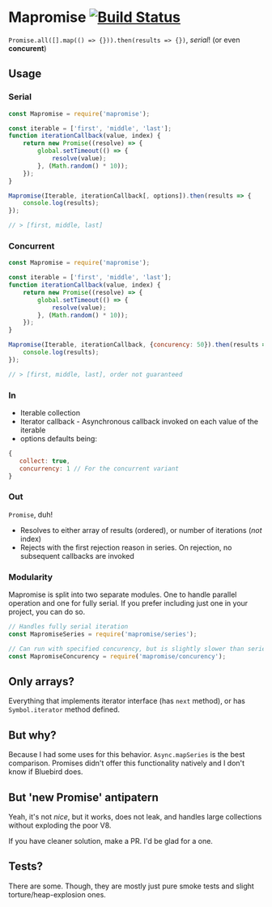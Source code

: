 # Mapromise [![Build Status](https://travis-ci.org/LynxyssCZ/mapromise.svg?branch=master)](https://travis-ci.org/LynxyssCZ/mapromise)
`Promise.all([].map(() => {})).then(results => {})`, *serial*! (or even __concurent__)


## Usage
### Serial
```javascript
const Mapromise = require('mapromise');

const iterable = ['first', 'middle', 'last'];
function iterationCallback(value, index) {
	return new Promise((resolve) => {
		global.setTimeout(() => {
			resolve(value);
		}, (Math.random() * 10));
	});
}

Mapromise(Iterable, iterationCallback[, options]).then(results => {
	console.log(results);
});

// > [first, middle, last]
```

### Concurrent
```javascript
const Mapromise = require('mapromise');

const iterable = ['first', 'middle', 'last'];
function iterationCallback(value, index) {
	return new Promise((resolve) => {
		global.setTimeout(() => {
			resolve(value);
		}, (Math.random() * 10));
	});
}

Mapromise(Iterable, iterationCallback, {concurency: 50}).then(results => {
	console.log(results);
});

// > [first, middle, last], order not guaranteed
```

### In
 - Iterable collection
 - Iterator callback - Asynchronous callback invoked on each value of the iterable
 - options
 defaults being:
 ```javascript
 {
	collect: true,
	concurrency: 1 // For the concurrent variant
 }
 ```

### Out
`Promise`, duh!
 - Resolves to either array of results (ordered), or number of iterations (*not* index)
 - Rejects with the first rejection reason in series.
 On rejection, no subsequent callbacks are invoked

### Modularity
Mapromise is split into two separate modules.
One to handle parallel operation and one for fully serial.
If you prefer including just one in your project, you can do so.

```javascript
// Handles fully serial iteration
const MapromiseSeries = require('mapromise/series');

// Can run with specified concurency, but is slightly slower than series for concurency of 1
const MapromiseConcurency = require('mapromise/concurency');
```

## Only arrays?
Everything that implements iterator interface (has `next` method), or has `Symbol.iterator` method defined.


## But why?
Because I had some uses for this behavior. `Async.mapSeries` is the best comparison.
Promises didn't offer this functionality natively and I don't know if Bluebird does.


## But 'new Promise' antipatern
Yeah, it's not *nice*, but it works, does not leak, and handles large collections without exploding the poor V8.


If you have cleaner solution, make a PR. I'd be glad for a one.


## Tests?
There are some. Though, they are mostly just pure smoke tests and slight torture/heap-explosion ones.

